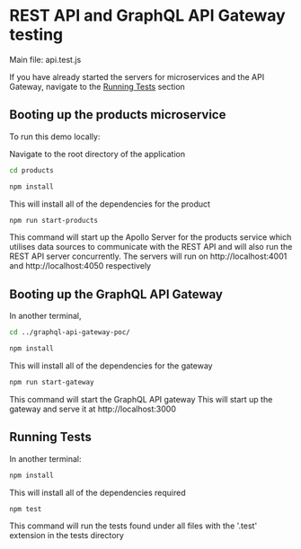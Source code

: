 # REST API and GraphQL API Gateway testing

Main file: api.test.js

If you have already started the servers for microservices and the API Gateway, navigate to the [Running Tests](#tests) section

## Booting up the products microservice

To run this demo locally:

Navigate to the root directory of the application

```bash
cd products
```

```bash
npm install
```

This will install all of the dependencies for the product

```bash
npm run start-products
```

This command will start up the Apollo Server for the products service which utilises data sources to communicate with the REST API and will also run the REST API server concurrently.
The servers will run on http://localhost:4001 and http://localhost:4050 respectively

## Booting up the GraphQL API Gateway

In another terminal,

```bash
cd ../graphql-api-gateway-poc/
```

```bash
npm install
```

This will install all of the dependencies for the gateway

```bash
npm run start-gateway
```

This command will start the GraphQL API gateway
This will start up the gateway and serve it at http://localhost:3000

## <a name="tests">Running Tests

</a>

In another terminal:

```bash
npm install
```

This will install all of the dependencies required

```bash
npm test
```

This command will run the tests found under all files with the '.test' extension in the tests directory
